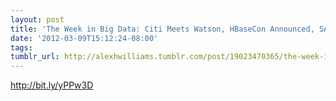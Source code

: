 ```yaml
---
layout: post
title: 'The Week in Big Data: Citi Meets Watson, HBaseCon Announced, SAS Loves Hadoop'
date: '2012-03-09T15:12:24-08:00'
tags: 
tumblr_url: http://alexhwilliams.tumblr.com/post/19023470365/the-week-in-big-data-citi-meets-watson-hbasecon
---
```

<p><a href="http://bit.ly/yPPw3D">http://bit.ly/yPPw3D</a></p>
